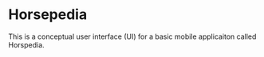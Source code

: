 # Horsepedia
This is a conceptual user interface (UI) for a basic mobile applicaiton called Horspedia.
